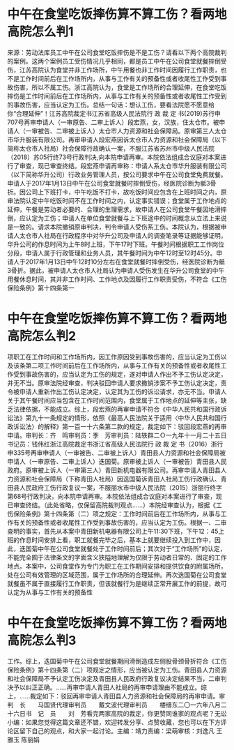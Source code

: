 # 中午在食堂吃饭摔伤算不算工伤？看两地高院怎么判1

来源：劳动法库员工中午在公司食堂吃饭摔伤是不是工伤？请看以下两个高院裁判的案例。这两个案例员工受伤情况几乎相同，都是员工中午在公司食堂就餐摔倒受伤，江苏高院认为食堂并非工作场所，中午用餐也非工作时间因履行工作职责，也不是工作时间前后在工作场所内，从事与工作有关的预备性或者收尾性工作受到事故伤害，所以不属工伤。浙江高院认为，食堂是工作场所的合理延伸，在食堂吃饭摔伤是工作时间前后在工作场所内，从事与工作有关的预备性或者收尾性工作受到的事故伤害，应当认定为工伤。总结一句话：想认工伤，要看法院愿不愿意给你“合理延伸”！江苏高院裁定书江苏省高级人民法院行 政 裁 定 书(2019)苏行申707号再审申请人（一审原告、二审上诉人）段宏燕，女，汉族，住太仓市。被申请人（一审被告、二审被上诉人）太仓市人力资源和社会保障局。原审第三人太仓市华升服装有限公司。再审申请人段宏燕因诉太仓市人力资源和社会保障局（以下简称太仓市人社局）社会保障行政确认一案，不服江苏省苏州市中级人民法院（2018）苏05行终73号行政判决,向本院申请再审。本院依法组成合议庭对本案进行了审查，现已审查终结。段宏燕申请再审称：申请人系太仓市华升服装有限公司（以下简称华升公司）行政业务管理人员，按公司要求中午在公司食堂免费就餐。申请人于2017年1月13日中午在公司食堂就餐时摔倒受伤，经医院诊断为骶3骨折。因公司上下班打卡，中午吃饭不打卡，故吃饭时间应包含在上班时间之内，原审法院认定中午吃饭时间不在工作时间之内，认定事实错误；食堂属于工作地点的延伸，午餐是劳动者必要的、合理的生理需求，故申请人在公司食堂午餐因地滑摔倒，应认定为工伤；申请人在单位食堂就餐与上下班途中的时间概念从立法上来说是一致的。请求本院撤销原审判决，判令申请人受伤系工伤。本院认为，根据被申请人太仓市人社局在行政程序中对华升公司及申请人的调查笔录等证据能够证明，华升公司的作息时间为上午8时上班，下午17时下班。午餐时间根据职工工作岗位分段，申请人属于行政管理和业务人员，其午餐时间为中午12时至12时45分。申请人于2017年1月13日中午12时10分左右在食堂就餐时摔倒受伤，经医院诊断为骶3骨折。据此，被申请人太仓市人社局认为申请人受伤发生在华升公司食堂的中午用餐休息时间，其并非工作时间、工作地点及因履行工作职责受伤，不符合《工伤保险条例》第十四条第一

# 中午在食堂吃饭摔伤算不算工伤？看两地高院怎么判2

项职工在工作时间和工作场所内，因工作原因受到事故伤害的，应当认定为工伤以及该条第二项工作时间前后在工作场所内，从事与工作有关的预备性或者收尾性工作受到事故伤害的，应当认定为工伤的规定，遂对申请人作出不予工伤认定决定，并无不当。原审法院经审查，判决驳回申请人要求撤销涉案不予工伤认定决定，责令被申请人重新作出工伤认定决定，认定其为工伤的诉讼请求，亦无不当。申请人关于其午餐时间应当包含在工作时间范围内，食堂属于工作地点的延伸等主张，缺乏法律依据，不能成立。综上，段宏燕的再审申请不符合《中华人民共和国行政诉讼法》第九十一条规定的情形，依照《最高人民法院关于适用〈中华人民共和国行政诉讼法〉的解释》第一百一十六条第二款的规定，裁定如下：驳回段宏燕的再审申请。审判长：齐　鸣审判员：季　芳审判员：陆轶群二Ｏ一九年十一月二十五日书记员：钱伟红浙江高院裁定书浙江省高级人民法院行 政 裁 定 书（2016）浙行申335号再审申请人（一审被告、二审被上诉人）青田县人力资源和社会保障局被申请人（一审原告、二审上诉人）迭国菊。原审被上诉人（一审被告）青田县人民政府。原审被上诉人（一审第三人）青田新机电器有限公司。再审申请人青田县人力资源和社会保障局（下称青田人社局）因迭国菊诉青田人社局工伤行政确认、青田县人民政府工伤行政复议一案，不服丽水市中级人民法院（2015）浙丽行终字第68号行政判决，向本院申请再审。本院依法组成合议庭对本案进行了审查，现已审查终结。（此处省略，仅保留高院裁判观点......）本院经审查认为，根据《工伤保险条例》第十四条第（二）项之规定：工作时间前后在工作场所内，从事与工作有关的预备性或者收尾性工作受到事故伤害的，应当认定为工伤。根据一、二审查明的事实，首先从本案中青田新机电器有限公司上午11:30下班，下午12：45上班的作息时间安排上看，职工就餐完毕之后，基本上就要继续投入到工作中，因此，迭国菊中午在公司食堂就餐处于工作时间前后；其次对于“工作场所”的认定，不能完全囿于法律条文的字面含义狭隘地理解为仅限于劳动者日常的、固定的工作地点。本案中，公司食堂作为专门为职工在工作期间安排和提供饮食的附属场所，处在公司有效管理的区域范围，属于工作场所的合理延伸。再次迭国菊在公司食堂就餐虽不属于直接履行工作职责，但该就餐行为是继续正常开展工作的前提，故可认定为从事与工作有关的预备性

# 中午在食堂吃饭摔伤算不算工伤？看两地高院怎么判3

工作。综上，迭国菊中午在公司食堂就餐期间滑倒造成左侧股骨颈骨折符合《工伤保险条例》第十四条第（二）项规定之情形，应当被认定为工伤。青田县人力资源和社会保障局不予认定工伤决定及青田县人民政府行政复议决定结果不当，二审判决予以纠正正确。......再审申请人青田人社局的再审申请理由不能成立。综上，......裁定如下：驳回再审申请人青田县人力资源和社会保障局的再审申请。审　判　长　　马国贤代理审判员　　戴文波代理审判员　　楼缙东二〇一六年八月二十六日书　记　员　　刘　芳看完两家高院的裁定，你更赞同谁家的观点呢？无讼小编：如果您觉得这篇文章还不错，欢迎转发分享、点赞收藏，您也可以在下方评论区留下自己的观点，和大家一起讨论。主编：靖力责编：梁萌审核：刘逸凡 王雅玉 陈丽娟

